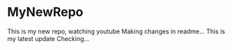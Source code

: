 # MyNewRepo
This is my new repo, watching youtube
Making changes in readme...
This is my latest update
Checking...
